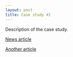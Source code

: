 ```yaml
---
layout: post
title: Case study #1
---
```


Description of the case study.

[News article](https://guernseypress.com/news/2021/11/08/donation-of-ipad-gives-a-voice-to-those-who-lose-that-ability/)

[Another article](https://guernseypress.com/news/2021/02/25/stroke-survivor-has-sweet-idea-to-give-back-to-peh-staff/)
